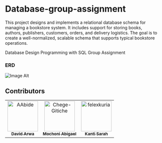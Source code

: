 # Database-group-assignment
This project designs and implements a relational database schema for managing a bookstore system. It includes support for storing books, authors, publishers, customers, orders, and delivery logistics. The goal is to create a well-normalized, scalable schema that supports typical bookstore operations.


Database Design Programming with SQL Group Assignment

### ERD
![Image Alt](https://github.com/S-kanti/Database-group-assignment/blob/d8967d4bbd49c1121e1a126942035cf6d78efea4/book_store%20erd.png)

## Contributors
<table>
	<tbody>
		<tr>      
            <td align="center">
                <a href="https://github.com/sirarwa">
                    <img src="https://avatars.githubusercontent.com/u/65830115?v=4" width="100;" alt="AAbide"/>
                    <br />
                    <sub><b>David Arwa</b></sub>
                </a>
            </td>
            <td align="center">
                <a href="https://github.com/Mochoni23">
                    <img src="https://avatars.githubusercontent.com/u/200072554?v=4" width="100;" alt="Chege-Gitiche"/>
                    <br />
                    <sub><b>Mochoni Abigael</b></sub>
                </a>
            </td>
            <td align="center">
                <a href="https://github.com/S-kanti">
                    <img src="https://avatars.githubusercontent.com/u/169155874?v=4" width="100;" alt="felexkuria"/>
                    <br />
                    <sub><b>Kanti Sarah</b></sub>
                </a>
            </td>
		</tr>
		

</table>
